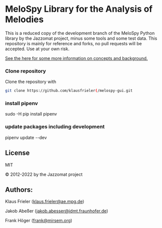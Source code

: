 # MeloSpy Library for the Analysis of Melodies

This is a reduced copy of the development branch of the MeloSpy 
Python library by the Jazzomat project, minus some tools and some test data. 
This repository is mainly for reference and forks, no pull requests will be 
accepted. Use at your own risk. 

[See the here for some more information on concepts and background.](https://jazzomat.hfm-weimar.de/documentation.html)

### Clone repository
Clone the repository with
```bash
git clone https://github.com/klausfrieler(/melospy-gui.git
```

### install pipenv
sudo -H pip install pipenv

### update packages including development
pipenv update --dev


## License
MIT

&copy; 2012-2022 by the Jazzomat project

## Authors: 
Klaus Frieler (klaus.frieler@ae.mpg.de)

Jakob Abeßer (jakob.abesser@idmt.fraunhofer.de)

Frank Höger (frank@mirsem.org)
